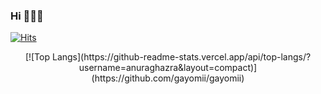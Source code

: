### Hi 👋👋👋

<!--
**gayomii/gayomii** is a ✨ _special_ ✨ repository because its `README.md` (this file) appears on your GitHub profile.

Here are some ideas to get you started:

- 🔭 I’m currently working on ...
- 🌱 I’m currently learning ...
- 👯 I’m looking to collaborate on ...
- 🤔 I’m looking for help with ...
- 💬 Ask me about ...
- 📫 How to reach me: ...
- 😄 Pronouns: ...
- ⚡ Fun fact: ...
-->



  [![Hits](https://hits.seeyoufarm.com/api/count/incr/badge.svg?url=https%3A%2F%2Fgithub.com%2FAlpoxDev)](https://github.com/gayomii/gayomii)
<div align=center>
  [![Top Langs](https://github-readme-stats.vercel.app/api/top-langs/?username=anuraghazra&layout=compact)](https://github.com/gayomii/gayomii)
</div>
